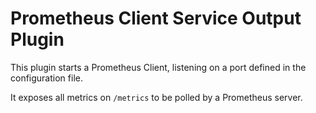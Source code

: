 # Prometheus Client Service Output Plugin

This plugin starts a Prometheus Client, listening on a port defined in the
configuration file.

It exposes all metrics on `/metrics` to be polled by a Prometheus server.
